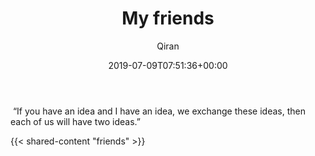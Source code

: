 ﻿---
title: My friends
author: Qiran
type: post
date: 2019-07-09T07:51:36+00:00
autoshare_autoshare_for_twitter:
  - 1
autoshare_tweet-allow-image:
  - yes
autoshare_tweet_accounts:
  - 'a:0:{}'
categories:
  - Building Site
---
<p class="has-contrast-color has-primary-background-color has-text-color has-background">
   “If you have an idea and I have an idea, we exchange these ideas, then each of us will have two ideas.”
</p>

{{< shared-content "friends" >}}
